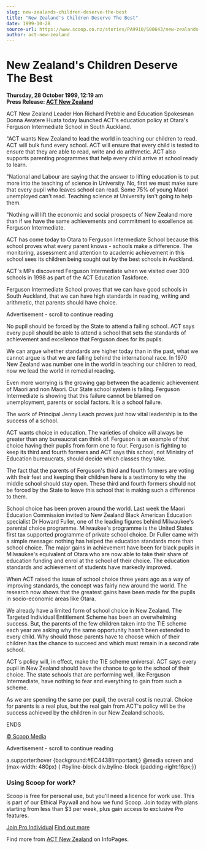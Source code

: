 ```yaml
---
slug: new-zealands-children-deserve-the-best
title: "New Zealand's Children Deserve The Best"
date: 1999-10-28
source-url: https://www.scoop.co.nz/stories/PA9910/S00643/new-zealands-children-deserve-the-best.htm
author: act-new-zealand
---
```

New Zealand's Children Deserve The Best
=======================================

**Thursday, 28 October 1999, 12:19 am**  
**Press Release: [ACT New Zealand](https://info.scoop.co.nz/ACT_New_Zealand)**

ACT New Zealand Leader Hon Richard Prebble and Education Spokesman Donna Awatere Huata today launched ACT's education policy at Otara's Ferguson Intermediate School in South Auckland.

"ACT wants New Zealand to lead the world in teaching our children to read. ACT will bulk fund every school. ACT will ensure that every child is tested to ensure that they are able to read, write and do arithmetic. ACT also supports parenting programmes that help every child arrive at school ready to learn.

"National and Labour are saying that the answer to lifting education is to put more into the teaching of science in University. No, first we must make sure that every pupil who leaves school can read. Some 75% of young Maori unemployed can't read. Teaching science at University isn't going to help them.

"Nothing will lift the economic and social prospects of New Zealand more than if we have the same achievements and commitment to excellence as Ferguson Intermediate.

ACT has come today to Otara to Ferguson Intermediate School because this school proves what every parent knows - schools make a difference. The monitoring, assessment and attention to academic achievement in this school sees its children being sought out by the best schools in Auckland.

ACT's MPs discovered Ferguson Intermediate when we visited over 300 schools in 1998 as part of the ACT Education Taskforce.

Ferguson Intermediate School proves that we can have good schools in South Auckland, that we can have high standards in reading, writing and arithmetic, that parents should have choice.

Advertisement - scroll to continue reading





No pupil should be forced by the State to attend a failing school. ACT says every pupil should be able to attend a school that sets the standards of achievement and excellence that Ferguson does for its pupils.

We can argue whether standards are higher today than in the past, what we cannot argue is that we are falling behind the international race. In 1970 New Zealand was number one in the world in teaching our children to read, now we lead the world in remedial reading.

Even more worrying is the growing gap between the academic achievement of Maori and non Maori. Our State school system is failing. Ferguson Intermediate is showing that this failure cannot be blamed on unemployment, parents or social factors. It is a school failure.

The work of Principal Jenny Leach proves just how vital leadership is to the success of a school.

ACT wants choice in education. The varieties of choice will always be greater than any bureaucrat can think of. Ferguson is an example of that choice having their pupils from form one to four. Ferguson is fighting to keep its third and fourth formers and ACT says this school, not Ministry of Education bureaucrats, should decide which classes they take.

The fact that the parents of Ferguson's third and fourth formers are voting with their feet and keeping their children here is a testimony to why the middle school should stay open. These third and fourth formers should not be forced by the State to leave this school that is making such a difference to them.

School choice has been proven around the world. Last week the Maori Education Commission invited to New Zealand Black American Education specialist Dr Howard Fuller, one of the leading figures behind Milwaukee's parental choice programme. Milwaukee's programme is the United States first tax supported programme of private school choice. Dr Fuller came with a simple message: nothing has helped the education standards more than school choice. The major gains in achievement have been for black pupils in Milwaukee's equivalent of Otara who are now able to take their share of education funding and enrol at the school of their choice. The education standards and achievement of students have markedly improved.

When ACT raised the issue of school choice three years ago as a way of improving standards, the concept was fairly new around the world. The research now shows that the greatest gains have been made for the pupils in socio-economic areas like Otara.

We already have a limited form of school choice in New Zealand. The Targeted Individual Entitlement Scheme has been an overwhelming success. But, the parents of the few children taken into the TIE scheme each year are asking why the same opportunity hasn't been extended to every child. Why should those parents have to choose which of their children has the chance to succeed and which must remain in a second rate school.

ACT's policy will, in effect, make the TIE scheme universal. ACT says every pupil in New Zealand should have the chance to go to the school of their choice. The state schools that are performing well, like Ferguson Intermediate, have nothing to fear and everything to gain from such a scheme.

As we are spending the same per pupil, the overall cost is neutral. Choice for parents is a real plus, but the real gain from ACT's policy will be the success achieved by the children in our New Zealand schools.

ENDS

  

[© Scoop Media](http://www.scoop.co.nz/about/terms.html)  

Advertisement - scroll to continue reading



a.supporter:hover {background:#EC4438!important;} @media screen and (max-width: 480px) { #byline-block div.byline-block {padding-right:16px;}}

### Using Scoop for work?

Scoop is free for personal use, but you’ll need a licence for work use. This is part of our Ethical Paywall and how we fund Scoop. Join today with plans starting from less than $3 per week, plus gain access to exclusive _Pro_ features.  
  
[Join Pro Individual](https://pro.scoop.co.nz/Individual/?from=ProIn24) [Find out more](https://pro.scoop.co.nz/using-scoop-for-work/?from=ProIn24)

Find more from [ACT New Zealand](https://info.scoop.co.nz/ACT_New_Zealand) on InfoPages.